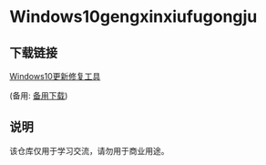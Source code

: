 # Windows10gengxinxiufugongju

## 下载链接
[Windows10更新修复工具](https://pan.quark.cn/s/229a508a89d0) 

(备用: [备用下载](https://pan.baidu.com/s/1n8VKJQi0nqMeQaYasp95Kw?pwd=1234))

## 说明

该仓库仅用于学习交流，请勿用于商业用途。
